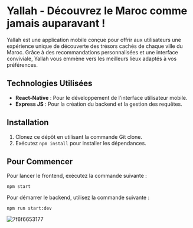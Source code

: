 
# Yallah - Découvrez le Maroc comme jamais auparavant !

Yallah est une application mobile conçue pour offrir aux utilisateurs une expérience unique de découverte des trésors cachés de chaque ville du Maroc. Grâce à des recommandations personnalisées et une interface conviviale, Yallah vous emmène vers les meilleurs lieux adaptés à vos préférences.

## Technologies Utilisées

- **React-Native** : Pour le développement de l'interface utilisateur mobile.
- **Express JS** : Pour la création du backend et la gestion des requêtes.

## Installation

1. Clonez ce dépôt en utilisant la commande Git clone.
2. Exécutez `npm install` pour installer les dépendances.

## Pour Commencer

Pour lancer le frontend, exécutez la commande suivante :

```
npm start
```

Pour démarrer le backend, utilisez la commande suivante :

```
npm run start:dev
```


![7f6f6653177](https://github.com/RAMMACHyc/yallah-front/assets/112940066/8e6a1d77-22a6-4c6f-ad22-42070fb8d02d)

